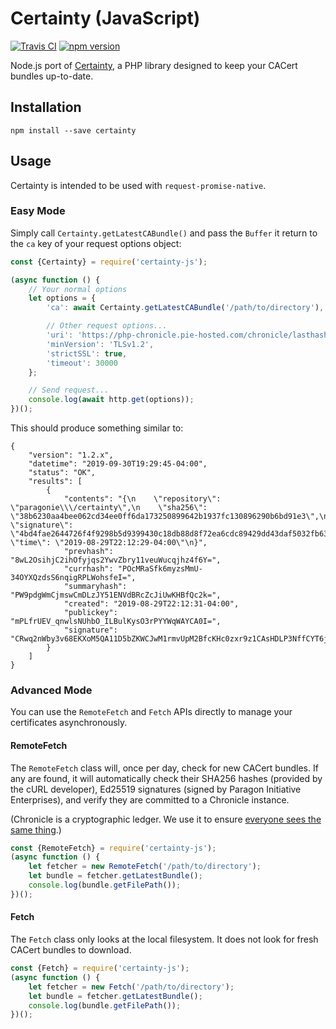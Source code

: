# Certainty (JavaScript)

[![Travis CI](https://travis-ci.org/paragonie/certainty-js.svg?branch=master)](https://travis-ci.org/paragonie/certainty-js)
[![npm version](https://img.shields.io/npm/v/certainty-js.svg)](https://npm.im/certainty-js)

Node.js port of [Certainty](https://github.com/paragonie/certainty), a PHP library
designed to keep your CACert bundles up-to-date.

## Installation

```terminal
npm install --save certainty
```

## Usage

Certainty is intended to be used with `request-promise-native`.

### Easy Mode

Simply call `Certainty.getLatestCABundle()` and pass the `Buffer`
it return to the `ca` key of your request options object:

```javascript
const {Certainty} = require('certainty-js');

(async function () {
    // Your normal options
    let options = {
        'ca': await Certainty.getLatestCABundle('/path/to/directory'),

        // Other request options...
        'uri': 'https://php-chronicle.pie-hosted.com/chronicle/lasthash',
        'minVersion': 'TLSv1.2',
        'strictSSL': true,
        'timeout': 30000
    };

    // Send request...
    console.log(await http.get(options));
})();
```

This should produce something similar to:

```
{
    "version": "1.2.x",
    "datetime": "2019-09-30T19:29:45-04:00",
    "status": "OK",
    "results": [
        {
            "contents": "{\n    \"repository\": \"paragonie\\\/certainty\",\n    \"sha256\": \"38b6230aa4bee062cd34ee0ff6da173250899642b1937fc130896290b6bd91e3\",\n    \"signature\": \"4bd4fae2644726f4f9298b5d9399430c18db88d8f72ea6cdc89429dd43daf5032fb632912697643549938277a7b5235c3353da1b79ff14da3333aef16acfdd03\",\n    \"time\": \"2019-08-29T22:12:29-04:00\"\n}",
            "prevhash": "8wL2OsihjC2ihOfyjqs2YwvZbry11veuWucqjhz4f6Y=",
            "currhash": "POcMRaSfk6myzsMmU-34OYXQzdsS6nqigRPLWohsfeI=",
            "summaryhash": "PW9pdgWmCjmswCmDLzJY51ENVdBRcZcJiUwKHBfQc2k=",
            "created": "2019-08-29T22:12:31-04:00",
            "publickey": "mPLfrUEV_qnwlsNUhbO_ILBulKysO3rPYYWqWAYCA0I=",
            "signature": "CRwq2nWby3v68EKXoM5QA11D5bZKWCJwM1rmvUpM2BfcKHc0zxr9z1CAsHDLP3NffCYT6jCKmTj6H07VgaFJCw=="
        }
    ]
}
```

### Advanced Mode

You can use the `RemoteFetch` and `Fetch` APIs directly to manage your
certificates asynchronously.

#### RemoteFetch

The `RemoteFetch` class will, once per day, check for new CACert bundles.
If any are found, it will automatically check their SHA256 hashes (provided
by the cURL developer), Ed25519 signatures (signed by Paragon Initiative
Enterprises), and verify they are committed to a Chronicle instance.

(Chronicle is a cryptographic ledger. We use it to ensure 
[everyone sees the same thing](https://defuse.ca/triangle-of-secure-code-delivery.htm).) 

```javascript
const {RemoteFetch} = require('certainty-js');
(async function () {
    let fetcher = new RemoteFetch('/path/to/directory');
    let bundle = fetcher.getLatestBundle();
    console.log(bundle.getFilePath());
})();
```

#### Fetch

The `Fetch` class only looks at the local filesystem. It does not look for
fresh CACert bundles to download.

```javascript
const {Fetch} = require('certainty-js');
(async function () {
    let fetcher = new Fetch('/path/to/directory');
    let bundle = fetcher.getLatestBundle();
    console.log(bundle.getFilePath());
})();
```

